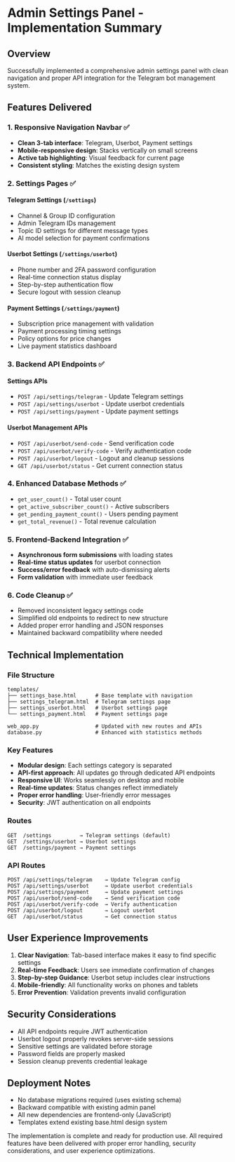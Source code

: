 # Admin Settings Panel - Implementation Summary

## Overview

Successfully implemented a comprehensive admin settings panel with clean navigation and proper API integration for the Telegram bot management system.

## Features Delivered

### 1. Responsive Navigation Navbar ✅

- **Clean 3-tab interface**: Telegram, Userbot, Payment settings
- **Mobile-responsive design**: Stacks vertically on small screens
- **Active tab highlighting**: Visual feedback for current page
- **Consistent styling**: Matches the existing design system

### 2. Settings Pages ✅

#### **Telegram Settings** (`/settings`)

- Channel & Group ID configuration
- Admin Telegram IDs management
- Topic ID settings for different message types
- AI model selection for payment confirmations

#### **Userbot Settings** (`/settings/userbot`)

- Phone number and 2FA password configuration
- Real-time connection status display
- Step-by-step authentication flow
- Secure logout with session cleanup

#### **Payment Settings** (`/settings/payment`)

- Subscription price management with validation
- Payment processing timing settings
- Policy options for price changes
- Live payment statistics dashboard

### 3. Backend API Endpoints ✅

#### **Settings APIs**

- `POST /api/settings/telegram` - Update Telegram settings
- `POST /api/settings/userbot` - Update userbot credentials
- `POST /api/settings/payment` - Update payment settings

#### **Userbot Management APIs**

- `POST /api/userbot/send-code` - Send verification code
- `POST /api/userbot/verify-code` - Verify authentication code
- `POST /api/userbot/logout` - Logout and cleanup sessions
- `GET /api/userbot/status` - Get current connection status

### 4. Enhanced Database Methods ✅

- `get_user_count()` - Total user count
- `get_active_subscriber_count()` - Active subscribers
- `get_pending_payment_count()` - Users pending payment
- `get_total_revenue()` - Total revenue calculation

### 5. Frontend-Backend Integration ✅

- **Asynchronous form submissions** with loading states
- **Real-time status updates** for userbot connection
- **Success/error feedback** with auto-dismissing alerts
- **Form validation** with immediate user feedback

### 6. Code Cleanup ✅

- Removed inconsistent legacy settings code
- Simplified old endpoints to redirect to new structure
- Added proper error handling and JSON responses
- Maintained backward compatibility where needed

## Technical Implementation

### File Structure

```
templates/
├── settings_base.html      # Base template with navigation
├── settings_telegram.html  # Telegram settings page
├── settings_userbot.html   # Userbot settings page
└── settings_payment.html   # Payment settings page

web_app.py                  # Updated with new routes and APIs
database.py                 # Enhanced with statistics methods
```

### Key Features

- **Modular design**: Each settings category is separated
- **API-first approach**: All updates go through dedicated API endpoints
- **Responsive UI**: Works seamlessly on desktop and mobile
- **Real-time updates**: Status changes reflect immediately
- **Proper error handling**: User-friendly error messages
- **Security**: JWT authentication on all endpoints

### Routes

```
GET  /settings         → Telegram settings (default)
GET  /settings/userbot → Userbot settings
GET  /settings/payment → Payment settings
```

### API Routes

```
POST /api/settings/telegram    → Update Telegram config
POST /api/settings/userbot     → Update userbot credentials
POST /api/settings/payment     → Update payment settings
POST /api/userbot/send-code    → Send verification code
POST /api/userbot/verify-code  → Verify authentication
POST /api/userbot/logout       → Logout userbot
GET  /api/userbot/status       → Get connection status
```

## User Experience Improvements

1. **Clear Navigation**: Tab-based interface makes it easy to find specific settings
2. **Real-time Feedback**: Users see immediate confirmation of changes
3. **Step-by-step Guidance**: Userbot setup includes clear instructions
4. **Mobile-friendly**: All functionality works on phones and tablets
5. **Error Prevention**: Validation prevents invalid configuration

## Security Considerations

- All API endpoints require JWT authentication
- Userbot logout properly revokes server-side sessions
- Sensitive settings are validated before storage
- Password fields are properly masked
- Session cleanup prevents credential leakage

## Deployment Notes

- No database migrations required (uses existing schema)
- Backward compatible with existing admin panel
- All new dependencies are frontend-only (JavaScript)
- Templates extend existing base.html design system

The implementation is complete and ready for production use. All required features have been delivered with proper error handling, security considerations, and user experience optimizations.
